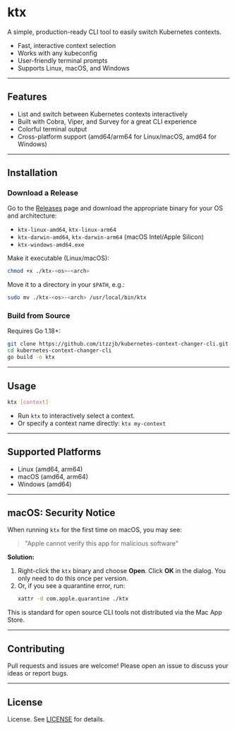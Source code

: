 # ktx

A simple, production-ready CLI tool to easily switch Kubernetes contexts.

- Fast, interactive context selection
- Works with any kubeconfig
- User-friendly terminal prompts
- Supports Linux, macOS, and Windows

---

## Features

- List and switch between Kubernetes contexts interactively
- Built with Cobra, Viper, and Survey for a great CLI experience
- Colorful terminal output
- Cross-platform support (amd64/arm64 for Linux/macOS, amd64 for Windows)

---

## Installation

### Download a Release

Go to the [Releases](https://github.com/itzzjb/kubernetes-context-changer-cli/releases) page and download the appropriate binary for your OS and architecture:

- `ktx-linux-amd64`, `ktx-linux-arm64`
- `ktx-darwin-amd64`, `ktx-darwin-arm64` (macOS Intel/Apple Silicon)
- `ktx-windows-amd64.exe`

Make it executable (Linux/macOS):
```sh
chmod +x ./ktx-<os>-<arch>
```
Move it to a directory in your `$PATH`, e.g.:
```sh
sudo mv ./ktx-<os>-<arch> /usr/local/bin/ktx
```

### Build from Source

Requires Go 1.18+:
```sh
git clone https://github.com/itzzjb/kubernetes-context-changer-cli.git
cd kubernetes-context-changer-cli
go build -o ktx
```

---

## Usage

```sh
ktx [context]
```

- Run `ktx` to interactively select a context.
- Or specify a context name directly: `ktx my-context`

---

## Supported Platforms
- Linux (amd64, arm64)
- macOS (amd64, arm64)
- Windows (amd64)

---

## macOS: Security Notice

When running `ktx` for the first time on macOS, you may see:
> "Apple cannot verify this app for malicious software"

**Solution:**
1. Right-click the `ktx` binary and choose **Open**. Click **OK** in the dialog. You only need to do this once per version.
2. Or, if you see a quarantine error, run:
   ```sh
   xattr -d com.apple.quarantine ./ktx
   ```

This is standard for open source CLI tools not distributed via the Mac App Store.

---

## Contributing

Pull requests and issues are welcome! Please open an issue to discuss your ideas or report bugs.

---

## License

License. See [LICENSE](LICENSE) for details.
